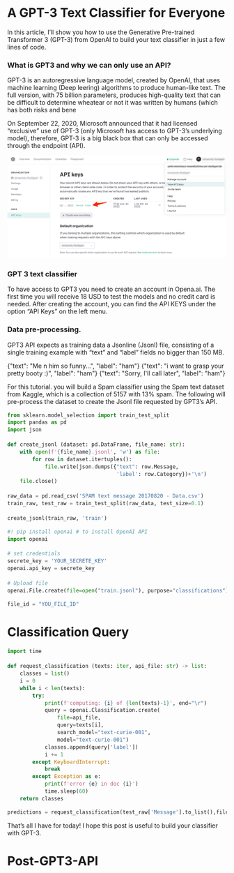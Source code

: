 # A GPT-3 Text Classifier for Everyone

In this article, I’ll show you how to use the Generative Pre-trained Transformer 3 (GPT-3) from OpenAI to build your text classifier in just a few lines of code.

### What is GPT3 and why we can only use an API?

GPT-3 is an autoregressive language model, created by OpenAI, that uses machine learning (Deep leering) algorithms to produce human-like text. The full version, with 75 billion parameters, produces high-quality text that can be difficult to determine wheatear or not it was written by humans (which has both risks and bene

On September 22, 2020, Microsoft announced that it had licensed “exclusive” use of GPT-3 (only Microsoft has access to GPT-3’s underlying model), therefore, GPT-3 is a big black box that can only be accessed through the endpoint (API).

<img src="OPENAI_KEY.png" width="800"/>


### GPT 3 text classifier

To have access to GPT3 you need to create an account in Opena.ai. The first time you will receive 18 USD to test the models and no credit card is needed. After creating the account, you can find the API KEYS under the option “API Keys” on the left menu.

### Data pre-processing.

GPT3 API expects as training data a Jsonline (Jsonl) file, consisting of a single training example with “text” and “label” fields no bigger than 150 MB.

{"text": "Me n him so funny...", "label": "ham"}
{"text": "i want to grasp your pretty booty :)", "label": "ham"}
{"text": "Sorry, I'll call later", "label": "ham"}

For this tutorial. you will build a Spam classifier using the Spam text dataset from Kaggle, which is a collection of 5157 with 13% spam. The following will pre-process the dataset to create the Jsonl file requested by GPT3’s API.


```python
from sklearn.model_selection import train_test_split
import pandas as pd
import json

def create_jsonl (dataset: pd.DataFrame, file_name: str):
    with open(f'{file_name}.jsonl', 'w') as file:
        for row in dataset.itertuples():
            file.write(json.dumps({"text": row.Message,
                                   'label': row.Category})+'\n')
    file.close()

raw_data = pd.read_csv('SPAM text message 20170820 - Data.csv')
train_raw, test_raw = train_test_split(raw_data, test_size=0.1)

create_jsonl(train_raw, 'train')
```


```python
#! pip install openai # to install OpenAI API
import openai

# set credentials
secrete_key = 'YOUR_SECRETE_KEY'
openai.api_key = secrete_key

# Upload file
openai.File.create(file=open("train.jsonl"), purpose="classifications")
```


```python
file_id = "YOU_FILE_ID"
```

# Classification Query


```python
import time

def request_classification (texts: iter, api_file: str) -> list:
    classes = list()
    i = 0
    while i < len(texts):
        try:
            print(f'computing: {i} of {len(texts)-1}', end="\r")
            query = openai.Classification.create(
                file=api_file,
                query=texts[i],
                search_model="text-curie-001",
                model="text-curie-001")
            classes.append(query['label'])
            i += 1
        except KeyboardInterrupt:
            break
        except Exception as e:
            print(f'error {e} in doc {i}')
            time.sleep(60)
    return classes
```


```python
predictions = request_classification(test_raw['Message'].to_list(),file_id)
```

That’s all I have for today! I hope this post is useful to build your classifier with GPT-3.
# Post-GPT3-API
